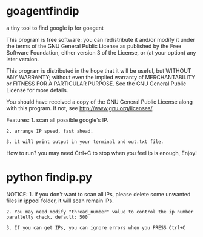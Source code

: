 goagentfindip
=============

a tiny tool to find google ip for goagent

This program is free software: you can redistribute it and/or modify
it under the terms of the GNU General Public License as published by
the Free Software Foundation, either version 3 of the License, or
(at your option) any later version.

This program is distributed in the hope that it will be useful,
but WITHOUT ANY WARRANTY; without even the implied warranty of
MERCHANTABILITY or FITNESS FOR A PARTICULAR PURPOSE.  See the
GNU General Public License for more details.

You should have received a copy of the GNU General Public License
along with this program.  If not, see <http://www.gnu.org/licenses/>.

Features:
    1. scan all possible google's IP.
    
    2. arrange IP speed, fast ahead.
    
    3. it will print output in your terminal and out.txt file.

How to run? you may need Ctrl+C to stop when you feel ip is enough, Enjoy!
#    python findip.py

NOTICE:
    1. If you don't want to scan all IPs, please delete some unwanted files in 
ippool folder, it will scan remain IPs.

    2. You may need modify "thread_number" value to control the ip number parallelly check, default: 500
    
    3. If you can get IPs, you can ignore errors when you PRESS Ctrl+C
    

